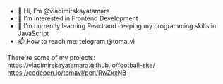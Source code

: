 - 👋 Hi, I’m @vladimirskayatamara
- 👀 I’m interested in Frontend Development
- 🌱 I’m currently learning React and deeping my programming skills in JavaScript
- 📫 How to reach me: telegram @toma_vl

There're some of my projects: 
https://vladimirskayatamara.github.io/football-site/
https://codepen.io/tomavl/pen/RwZxxNB


<!---
vladimirskayatamara/vladimirskayatamara is a ✨ special ✨ repository because its `README.md` (this file) appears on your GitHub profile.
You can click the Preview link to take a look at your changes.
--->
